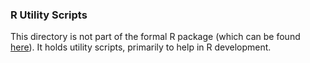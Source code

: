 ### R Utility Scripts

This directory is not part of the formal R package (which can be found
[here](../myRepository)). It holds utility scripts, primarily to help
in R development.

